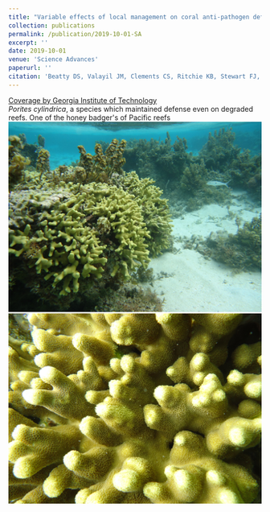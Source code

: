 ```yaml
---
title: "Variable effects of local management on coral anti-pathogen defenses"
collection: publications
permalink: /publication/2019-10-01-SA
excerpt: ''
date: 2019-10-01
venue: 'Science Advances'
paperurl: ''
citation: 'Beatty DS, Valayil JM, Clements CS, Ritchie KB, Stewart FJ, and Hay ME (2019). &quot;Variable effects of local management on coral defenses against a thermally regulated bleaching pathogen.&quot; <i>Science Advances</i> doi: 10.1126/sciadv.aay1048.'
---
```

[Coverage by Georgia Institute of Technology](https://news.gatech.edu/2019/10/02/warming-impedes-coral-defense-hungry-fish-enhance-it)<br>
*Porites cylindrica*, a species which maintained defense even on degraded reefs.  One of the honey badger's of Pacific reefs<br>
<img src="/images/P_cylindrica_reef.JPG"> <br>
<img src="/images/P_cylindrica.JPG">
